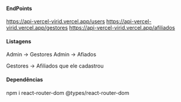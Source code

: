 

#### EndPoints
https://api-vercel-virid.vercel.app/users
https://api-vercel-virid.vercel.app/gestores
https://api-vercel-virid.vercel.app/afiliados


#### Listagens
Admin -> Gestores
Admin -> Afiados

Gestores -> Afiliados que ele cadastrou


#### Dependências
npm i react-router-dom @types/react-router-dom
